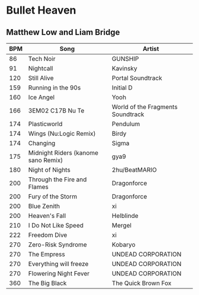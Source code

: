 # Bullet Heaven
## Matthew Low and Liam Bridge

| BPM | Song                                | Artist                            | 
|-----|-------------------------------------|-----------------------------------| 
| 86  | Tech Noir                           | GUNSHIP                           | 
| 91  | Nightcall                           | Kavinsky                          | 
| 120 | Still Alive                         | Portal Soundtrack                 | 
| 159 | Running in the 90s                  | Initial D                         | 
| 160 | Ice Angel                           | Yooh                              | 
| 166 | 3EM02 C17B Nu Te                    | World of the Fragments Soundtrack | 
| 174 | Plasticworld                        | Pendulum                          | 
| 174 | Wings (Nu:Logic Remix)              | Birdy                             | 
| 174 | Changing                            | Sigma                             | 
| 175 | Midnight Riders (kanome sano Remix) | gya9                              | 
| 180 | Night of Nights                     | 2hu/BeatMARIO                     | 
| 200 | Through the Fire and Flames         | Dragonforce                       | 
| 200 | Fury of the Storm                   | Dragonforce                       | 
| 200 | Blue Zenith                         | xi                                | 
| 200 | Heaven's Fall                       | Helblinde                         | 
| 210 | I Do Not Like Speed                 | Mergel                            | 
| 222 | Freedom Dive                        | xi                                | 
| 270 | Zero-Risk Syndrome                  | Kobaryo                           | 
| 270 | The Empress                         | UNDEAD CORPORATION                | 
| 270 | Everything will freeze              | UNDEAD CORPORATION                | 
| 270 | Flowering Night Fever               | UNDEAD CORPORATION                | 
| 360 | The Big Black                       | The Quick Brown Fox               | 
